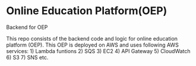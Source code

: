 # Online Education Platform(OEP)
Backend for OEP

This repo consists of the backend code and logic for online education platform (OEP).
This OEP is deployed on AWS and uses following AWS services:
    1) Lambda funtions
    2) SQS
    3) EC2
    4) API Gateway
    5) CloudWatch
    6) S3
    7) SNS etc.